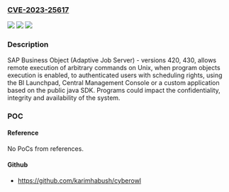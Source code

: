 ### [CVE-2023-25617](https://cve.mitre.org/cgi-bin/cvename.cgi?name=CVE-2023-25617)
![](https://img.shields.io/static/v1?label=Product&message=Business%20Objects%20(Adaptive%20Job%20Server)&color=blue)
![](https://img.shields.io/static/v1?label=Version&message=%3D%20420%20&color=brighgreen)
![](https://img.shields.io/static/v1?label=Vulnerability&message=CWE-78%20Improper%20Neutralization%20of%20Special%20Elements%20used%20in%20an%20OS%20Command%20('OS%20Command%20Injection')&color=brighgreen)

### Description

SAP Business Object (Adaptive Job Server) - versions 420, 430, allows remote execution of arbitrary commands on Unix, when program objects execution is enabled, to authenticated users with scheduling rights, using the BI Launchpad, Central Management Console or a custom application based on the public java SDK. Programs could impact the confidentiality, integrity and availability of the system.

### POC

#### Reference
No PoCs from references.

#### Github
- https://github.com/karimhabush/cyberowl

